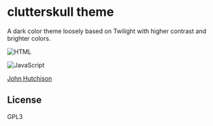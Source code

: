 # clutterskull theme

A dark color theme loosely based on Twilight with higher contrast and brighter colors.

![HTML](https://raw.githubusercontent.com/clutterskull/clutterskull-theme/master/images/html.png)

![JavaScript](https://raw.githubusercontent.com/clutterskull/clutterskull-theme/master/images/javascript.png)

[John Hutchison](https://github.com/clutterskull)


License
----

GPL3
